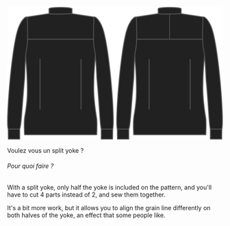 ![Empiècement dos à couture médiane ("split yoke")](splityoke.svg)

Voulez vous un split yoke ?

<Note>

###### Pour quoi faire ?

With a split yoke, only half the yoke is included on the pattern, and you'll have to cut 4 parts instead of 2, and sew them together.

It's a bit more work, but it allows you to align the grain line differently on both halves of the yoke, an effect that some people like.

</Note>

